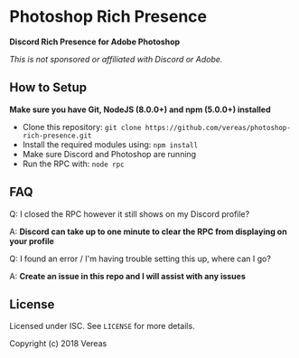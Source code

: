 Photoshop Rich Presence
====================

**Discord Rich Presence for Adobe Photoshop**

*This is not sponsored or affiliated with Discord or Adobe.*


How to Setup
------------

   **Make sure you have Git, NodeJS (8.0.0+) and npm (5.0.0+) installed**
   
   - Clone this repository: `git clone https://github.com/vereas/photoshop-rich-presence.git`
   - Install the required modules using: `npm install`
   - Make sure Discord and Photoshop are running
   - Run the RPC with: `node rpc`


FAQ
-------
   Q: I closed the RPC however it still shows on my Discord profile?
   
   A: **Discord can take up to one minute to clear the RPC from displaying on your profile**
   
   
   Q: I found an error / I'm having trouble setting this up, where can I go?
   
   A: **Create an issue in this repo and I will assist with any issues**

License
------

Licensed under ISC. See `LICENSE` for more details.

Copyright (c) 2018 Vereas